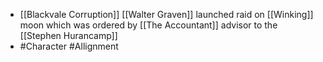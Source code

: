 
 - [[Blackvale Corruption]]  [[Walter Graven]]  launched raid on [[Winking]] moon which was ordered by [[The Accountant]]  advisor to the [[Stephen Hurancamp]] 
 - #Character #Allignment
